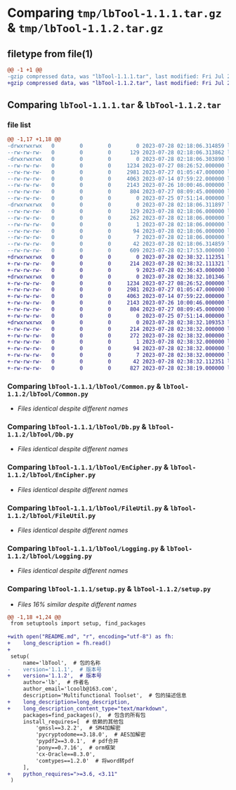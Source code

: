 # Comparing `tmp/lbTool-1.1.1.tar.gz` & `tmp/lbTool-1.1.2.tar.gz`

## filetype from file(1)

```diff
@@ -1 +1 @@
-gzip compressed data, was "lbTool-1.1.1.tar", last modified: Fri Jul 28 02:18:06 2023, max compression
+gzip compressed data, was "lbTool-1.1.2.tar", last modified: Fri Jul 28 02:38:32 2023, max compression
```

## Comparing `lbTool-1.1.1.tar` & `lbTool-1.1.2.tar`

### file list

```diff
@@ -1,17 +1,18 @@
-drwxrwxrwx   0        0        0        0 2023-07-28 02:18:06.314859 lbTool-1.1.1/
--rw-rw-rw-   0        0        0      129 2023-07-28 02:18:06.313862 lbTool-1.1.1/PKG-INFO
-drwxrwxrwx   0        0        0        0 2023-07-28 02:18:06.303890 lbTool-1.1.1/lbTool/
--rw-rw-rw-   0        0        0     1234 2023-07-27 08:26:52.000000 lbTool-1.1.1/lbTool/Common.py
--rw-rw-rw-   0        0        0     2981 2023-07-27 01:05:47.000000 lbTool-1.1.1/lbTool/Db.py
--rw-rw-rw-   0        0        0     4063 2023-07-14 07:59:22.000000 lbTool-1.1.1/lbTool/EnCipher.py
--rw-rw-rw-   0        0        0     2143 2023-07-26 10:00:46.000000 lbTool-1.1.1/lbTool/FileUtil.py
--rw-rw-rw-   0        0        0      804 2023-07-27 08:09:45.000000 lbTool-1.1.1/lbTool/Logging.py
--rw-rw-rw-   0        0        0        0 2023-07-25 07:51:14.000000 lbTool-1.1.1/lbTool/__init__.py
-drwxrwxrwx   0        0        0        0 2023-07-28 02:18:06.311897 lbTool-1.1.1/lbTool.egg-info/
--rw-rw-rw-   0        0        0      129 2023-07-28 02:18:06.000000 lbTool-1.1.1/lbTool.egg-info/PKG-INFO
--rw-rw-rw-   0        0        0      262 2023-07-28 02:18:06.000000 lbTool-1.1.1/lbTool.egg-info/SOURCES.txt
--rw-rw-rw-   0        0        0        1 2023-07-28 02:18:06.000000 lbTool-1.1.1/lbTool.egg-info/dependency_links.txt
--rw-rw-rw-   0        0        0       94 2023-07-28 02:18:06.000000 lbTool-1.1.1/lbTool.egg-info/requires.txt
--rw-rw-rw-   0        0        0        7 2023-07-28 02:18:06.000000 lbTool-1.1.1/lbTool.egg-info/top_level.txt
--rw-rw-rw-   0        0        0       42 2023-07-28 02:18:06.314859 lbTool-1.1.1/setup.cfg
--rw-rw-rw-   0        0        0      609 2023-07-28 02:17:53.000000 lbTool-1.1.1/setup.py
+drwxrwxrwx   0        0        0        0 2023-07-28 02:38:32.112351 lbTool-1.1.2/
+-rw-rw-rw-   0        0        0      214 2023-07-28 02:38:32.111321 lbTool-1.1.2/PKG-INFO
+-rw-rw-rw-   0        0        0        9 2023-07-28 02:36:43.000000 lbTool-1.1.2/README.md
+drwxrwxrwx   0        0        0        0 2023-07-28 02:38:32.101346 lbTool-1.1.2/lbTool/
+-rw-rw-rw-   0        0        0     1234 2023-07-27 08:26:52.000000 lbTool-1.1.2/lbTool/Common.py
+-rw-rw-rw-   0        0        0     2981 2023-07-27 01:05:47.000000 lbTool-1.1.2/lbTool/Db.py
+-rw-rw-rw-   0        0        0     4063 2023-07-14 07:59:22.000000 lbTool-1.1.2/lbTool/EnCipher.py
+-rw-rw-rw-   0        0        0     2143 2023-07-26 10:00:46.000000 lbTool-1.1.2/lbTool/FileUtil.py
+-rw-rw-rw-   0        0        0      804 2023-07-27 08:09:45.000000 lbTool-1.1.2/lbTool/Logging.py
+-rw-rw-rw-   0        0        0        0 2023-07-25 07:51:14.000000 lbTool-1.1.2/lbTool/__init__.py
+drwxrwxrwx   0        0        0        0 2023-07-28 02:38:32.109353 lbTool-1.1.2/lbTool.egg-info/
+-rw-rw-rw-   0        0        0      214 2023-07-28 02:38:32.000000 lbTool-1.1.2/lbTool.egg-info/PKG-INFO
+-rw-rw-rw-   0        0        0      272 2023-07-28 02:38:32.000000 lbTool-1.1.2/lbTool.egg-info/SOURCES.txt
+-rw-rw-rw-   0        0        0        1 2023-07-28 02:38:32.000000 lbTool-1.1.2/lbTool.egg-info/dependency_links.txt
+-rw-rw-rw-   0        0        0       94 2023-07-28 02:38:32.000000 lbTool-1.1.2/lbTool.egg-info/requires.txt
+-rw-rw-rw-   0        0        0        7 2023-07-28 02:38:32.000000 lbTool-1.1.2/lbTool.egg-info/top_level.txt
+-rw-rw-rw-   0        0        0       42 2023-07-28 02:38:32.112351 lbTool-1.1.2/setup.cfg
+-rw-rw-rw-   0        0        0      827 2023-07-28 02:38:19.000000 lbTool-1.1.2/setup.py
```

### Comparing `lbTool-1.1.1/lbTool/Common.py` & `lbTool-1.1.2/lbTool/Common.py`

 * *Files identical despite different names*

### Comparing `lbTool-1.1.1/lbTool/Db.py` & `lbTool-1.1.2/lbTool/Db.py`

 * *Files identical despite different names*

### Comparing `lbTool-1.1.1/lbTool/EnCipher.py` & `lbTool-1.1.2/lbTool/EnCipher.py`

 * *Files identical despite different names*

### Comparing `lbTool-1.1.1/lbTool/FileUtil.py` & `lbTool-1.1.2/lbTool/FileUtil.py`

 * *Files identical despite different names*

### Comparing `lbTool-1.1.1/lbTool/Logging.py` & `lbTool-1.1.2/lbTool/Logging.py`

 * *Files identical despite different names*

### Comparing `lbTool-1.1.1/setup.py` & `lbTool-1.1.2/setup.py`

 * *Files 16% similar despite different names*

```diff
@@ -1,18 +1,24 @@
 from setuptools import setup, find_packages
 
+with open("README.md", "r", encoding="utf-8") as fh:
+    long_description = fh.read()
+
 setup(
     name='lbTool',  # 包的名称
-    version='1.1.1',  # 版本号
+    version='1.1.2',  # 版本号
     author='lb',  # 作者名
     author_email='lcoolb@163.com',
     description='Multifunctional Toolset',  # 包的描述信息
+    long_description=long_description,
+    long_description_content_type="text/markdown",
     packages=find_packages(),  # 包含的所有包
     install_requires=[  # 依赖的其他包
         'gmssl==3.2.2',  # SM4加解密
         'pycryptodome==3.18.0',  # AES加解密
         'pypdf2==3.0.1',  # pdf合并
         'pony==0.7.16',  # orm框架
         'cx-Oracle==8.3.0',
         'comtypes==1.2.0'  # 将word转pdf
     ],
+    python_requires=">=3.6, <3.11"
 )
```

